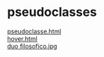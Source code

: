 # pseudoclasses 
<a href='https://gabrielryanft.github.io/learning/cursoemvideo/htmlecss/css/pseudoelementoseclasses/pseudoclasses/pseudoclasse.html/' target='_blank' rel='next'>pseudoclasse.html</a><br/>
<a href='https://gabrielryanft.github.io/learning/cursoemvideo/htmlecss/css/pseudoelementoseclasses/pseudoclasses/hover.html/' target='_blank' rel='next'>hover.html</a><br/>
<a href='https://gabrielryanft.github.io/learning/cursoemvideo/htmlecss/css/pseudoelementoseclasses/pseudoclasses/duo filosofico.jpg/' target='_blank' rel='next'>duo filosofico.jpg</a><br/>
